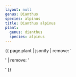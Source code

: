 ```yaml
---
layout: null
genus: Dianthus
species: alpinus
title: Dianthus alpinus
plant:
  genus: dianthus
  species: alpinus
---
```



{{ page.plant | jsonify | remove: '<p>' | remove: '</p>' }}
